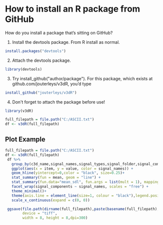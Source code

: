 # How to install an R package from GitHub
How do you install a package that’s sitting on GitHub?

1. Install the devtools package. From R install as normal.

```R
install.packages("devtools")
```

2. Attach the devtools package.

```R
library(devtools)
```

3. Try install_github("author/package"). For this package, which exists at github.com/jouterleys/v3dR, you’d type

```R
install_github("jouterleys/v3dR")
```

4. Don't forget to attach the package before use!

```R
library(v3dR)

full_filepath = file.path("C:/ASCII.txt")
df <- v3dR(full_filepath)
```

## Plot Example
```R
full_filepath = file.path("C:/ASCII.txt")
df <- v3dR(full_filepath)
 df %>%
   group_by(c3d_name,signal_names,signal_types,signal_folder,signal_components,item,instance) %>%
   ggplot(aes(x = item, y = value, color = signal_names)) +
   geom_hline(yintercept=0,color = "black", size=0.25)+
   stat_summary(fun = mean, geom = "line") +
   stat_summary(fun.data="mean_sdl", fun.args = list(mult = 1), mapping = aes(color = signal_names, fill = signal_names), geom = "ribbon",alpha = 0.25,colour = NA)+
   facet_wrap(signal_components ~ signal_names, scales = "free") +
   theme_minimal()+
   theme(axis.line = element_line(size=1, colour = "black"),legend.position = "bottom")+
   scale_x_continuous(expand = c(0, 0))

 ggsave(file.path(dirname(full_filepath),paste(basename(full_filepath),'.tiff',sep = "")),
        device = "tiff",
        width = 8, height = 8,dpi=300)
```